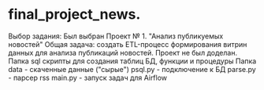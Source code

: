 # final_project_news.

Выбор задания: Был выбран Проект № 1. "Анализ публикуемых новостей"
Общая задача: создать ETL-процесс формирования витрин данных для анализа публикаций новостей.
Проект не был доделан.
Папка sql скрипты для создания таблиц БД, функции и процедуры 
Папка data - скаченные данные ("сырые")
psql.py - подключение к БД
parse.py - парсер rss
main.py - запуск задач для Airflow
